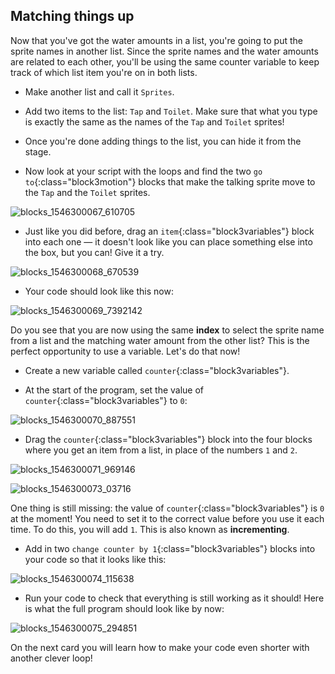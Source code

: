 ## Matching things up

Now that you've got the water amounts in a list, you're going to put the sprite names in another list. Since the sprite names and the water amounts are related to each other, you'll be using the same counter variable to keep track of which list item you're on in both lists.

+ Make another list and call it `Sprites`.

+ Add two items to the list: `Tap` and `Toilet`. Make sure that what you type is exactly the same as the names of the `Tap` and `Toilet` sprites!

+ Once you're done adding things to the list, you can hide it from the stage.

+ Now look at your script with the loops and find the two `go to`{:class="block3motion"} blocks that make the talking sprite move to the `Tap` and the `Toilet` sprites.

![blocks_1546300067_610705](images/blocks_1546300067_610705.png)

+ Just like you did before, drag an `item`{:class="block3variables"} block into each one — it doesn't look like you can place something else into the box, but you can! Give it a try.

![blocks_1546300068_670539](images/blocks_1546300068_670539.png)

+ Your code should look like this now:

![blocks_1546300069_7392142](images/blocks_1546300069_7392142.png)

Do you see that you are now using the same **index** to select the sprite name from a list and the matching water amount from the other list? This is the perfect opportunity to use a variable. Let's do that now!

+ Create a new variable called `counter`{:class="block3variables"}.

+ At the start of the program, set the value of `counter`{:class="block3variables"} to `0`:

![blocks_1546300070_887551](images/blocks_1546300070_887551.png)

+ Drag the `counter`{:class="block3variables"} block into the four blocks where you get an item from a list, in place of the numbers `1` and `2`.

![blocks_1546300071_969146](images/blocks_1546300071_969146.png)

![blocks_1546300073_03716](images/blocks_1546300073_03716.png)

One thing is still missing: the value of `counter`{:class="block3variables"} is `0` at the moment! You need to set it to the correct value before you use it each time. To do this, you will add `1`. This is also known as **incrementing**.

+ Add in two `change counter by 1`{:class="block3variables"} blocks into your code so that it looks like this:

![blocks_1546300074_115638](images/blocks_1546300074_115638.png)

+ Run your code to check that everything is still working as it should! Here is what the full program should look like by now:

![blocks_1546300075_294851](images/blocks_1546300075_294851.png)

On the next card you will learn how to make your code even shorter with another clever loop!
